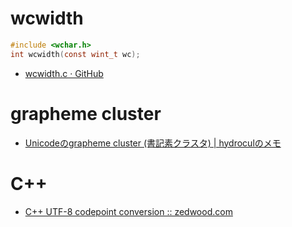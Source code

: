 # wcwidth
```c
#include <wchar.h> 
int wcwidth(const wint_t wc);
```
- [wcwidth.c · GitHub](https://gist.github.com/parisk/71b4631bffbe078b77e7e2e2bd6a84c5)

# grapheme cluster
- [Unicodeのgrapheme cluster (書記素クラスタ) | hydroculのメモ](https://hydrocul.github.io/wiki/blog/2015/1025-unicode-grapheme-clusters.html)

# C++
- [C++ UTF-8 codepoint conversion :: zedwood.com](http://www.zedwood.com/article/cpp-utf8-char-to-codepoint)
